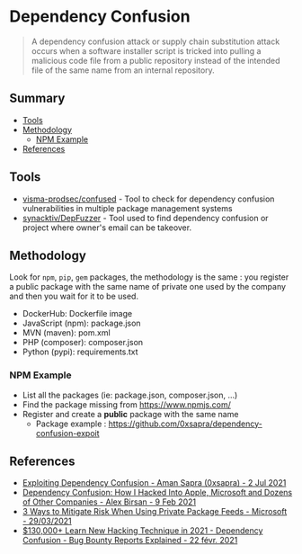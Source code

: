 # Dependency Confusion

> A dependency confusion attack or supply chain substitution attack occurs when a software installer script is tricked into pulling a malicious code file from a public repository instead of the intended file of the same name from an internal repository.

## Summary

* [Tools](#tools)
* [Methodology](#methodology)
    * [NPM Example](#npm-example)
* [References](#references)


## Tools

* [visma-prodsec/confused](https://github.com/visma-prodsec/confused) - Tool to check for dependency confusion vulnerabilities in multiple package management systems
* [synacktiv/DepFuzzer](https://github.com/synacktiv/DepFuzzer) - Tool used to find dependency confusion or project where owner's email can be takeover.


## Methodology

Look for `npm`, `pip`, `gem` packages, the methodology is the same : you register a public package with the same name of private one used by the company and then you wait for it to be used.

* DockerHub: Dockerfile image
* JavaScript (npm): package.json
* MVN (maven): pom.xml
* PHP (composer): composer.json
* Python (pypi): requirements.txt

### NPM Example

* List all the packages (ie: package.json, composer.json, ...)
* Find the package missing from https://www.npmjs.com/
* Register and create a **public** package with the same name
    * Package example : https://github.com/0xsapra/dependency-confusion-expoit


## References

- [Exploiting Dependency Confusion - Aman Sapra (0xsapra) - 2 Jul 2021](https://0xsapra.github.io/website//Exploiting-Dependency-Confusion)
- [Dependency Confusion: How I Hacked Into Apple, Microsoft and Dozens of Other Companies - Alex Birsan - 9 Feb 2021](https://medium.com/@alex.birsan/dependency-confusion-4a5d60fec610)
- [3 Ways to Mitigate Risk When Using Private Package Feeds - Microsoft - 29/03/2021](https://web.archive.org/web/20210210121930/https://azure.microsoft.com/en-gb/resources/3-ways-to-mitigate-risk-using-private-package-feeds/)
- [$130,000+ Learn New Hacking Technique in 2021 - Dependency Confusion - Bug Bounty Reports Explained - 22 févr. 2021](https://www.youtube.com/watch?v=zFHJwehpBrU)